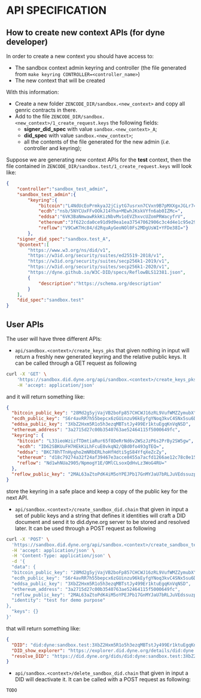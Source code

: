 # API SPECIFICATION

## How to create new context APIs (for dyne developer)
In order to create a new context you should have access to:
* The sandbox context admin keyring and controller (the file generated from `make keyring CONTROLLER=<controller_name>`)
* The new context that will be created

With this information:
* Create a new folder `ZENCODE_DIR/sandbox.<new_context>` and copy all genric contracts in there.
* Add to the file `ZENCODE_DIR/sandbox.<new_context>/1_create_request.keys` the following fields:
    * **signer_did_spec** with value `sandbox.<new_context>_A`;
    * **did_spec** with value `sandbox.<new_context>`;
    * all the contents of the file generated for the new admin (*i.e.* controller and keyring);

Suppose we are generating new context APIs for the **test** context, then the file contained in `ZENCODE_DIR/sandbox.test/1_create_request.keys` will look like:
```json
{
    "controller":"sandbox_test_admin",
    "sandbox_test_admin":{
        "keyring":{
            "bitcoin":"L4NdUcEoPrmkyaJ2jCiytG7usrxn7CVxn9B7pMXXgxJGLr74NoxS",
            "ecdh":"nsb/5NYCUxFFvOOkJ14Yha+MEwhJKskVYfn6ab0IZMc=",
            "eddsa":"6VK3BaNmwawRkkKizNbvMv1oEVZhxvcUZomPRWacyfrV",
            "ethereum":"3f622cda0ce91d9d9ea1ea37547062906c3c4d4e1c95e29436ffadcc460e3d7a",
            "reflow":"V9CwKTHc84/d2RquAyGeoNOl0Fs2MDgUsWI+YFDe38I="}
        },
    "signer_did_spec":"sandbox.test_A",
    "@context":[
        "https://www.w3.org/ns/did/v1",
        "https://w3id.org/security/suites/ed25519-2018/v1",
        "https://w3id.org/security/suites/secp256k1-2019/v1",
        "https://w3id.org/security/suites/secp256k1-2020/v1",
        "https://dyne.github.io/W3C-DID/specs/ReflowBLS12381.json",
        {
            "description":"https://schema.org/description"
        }
    ],
    "did_spec":"sandbox.test"
}
```

## User APIs
The user will have three different APIs:
* `api/sandbox.<context>/create_keys_pks` that given nothing in input will return a freshly new generated keyring and the relative public keys.
It can be called through a GET request as following 
```bash
curl -X 'GET' \
    'https://sandbox.did.dyne.org/api/sandbox.<context>/create_keys_pks' \
    -H 'accept: application/json'
```
and it will return something like:
```json
{
  "bitcoin_public_key": "28Md2g5yjVajVB2boFp857CHCWJ16zRL9VufWMZZymubX",
  "ecdh_public_key": "S6r4avRR7h55bepcx6zGUinzu96kEyfgYNoq3kvC4SNx5su6DLCQM4Bsw75ZgqCTfZbQKoxGVhtR7iyMWFzSaG6e",
  "eddsa_public_key": "3XbZ2Hxm5R1o5h3ezqMBTstJy499Er1ktuEgqKnVqNSD",
  "ethereum_address": "3a2715d27c00b3540763ae52464115f5000649fc",
  "keyring": {
    "bitcoin": "L33ieoWzizfTDmtiaRur65f8DeRrNd6v2WSzJzP6s2PrBy2SW5gw",
    "ecdh": "ID62SBKUuFH7HEkKiLhFcuE0vkqN2/QBd0fo493gTEQ=",
    "eddsa": "BKC78hTTnHyqho2mNRbERLhoHfHdti5gS84YfqXeZcZy",
    "ethereum": "d18c79274a32f24af39467e3acce8455a7acfd1266ae12c78c0e157f1cdd7294",
    "reflow": "Nd1whNUa2905/NpmogY1E/OMlCLsoxQdHvLz3WoG4RU="
  },
  "reflow_public_key": "2MAL63aZtoPdK4iM5oYPEJPb17GnMYJaU7bRLJuVEdssuzpZtaPWsECxBvLcbmYdfnBZZxLL7UrkrkNHNbEZhvfGcQntZ6rHJviJMCWHfELfMfEjps9SeBPGpz9t64P1Rt6RYV5G4CXfeBXK8gToQRpoXo9MGpoagT6ovGMMhWdUNoSX63o9vfdstWzqLk8c1V4fLDW6T2e5re6pyTiD5KbfMNmuapGjso6Gp4koeA6AoyEic9m8AXeR976qTHznLtcnb1"
}
```
store the keyring in a safe place and keep a copy of the public key for the next API.
* `api/sandbox.<context>/create_sandbox_did.chain` that given in input a set of public keys and a string that defines it identities will craft a DID document and send it to did.dyne.org server to be stored and resolved later. It can be used through a POST request as following
```bash
curl -X 'POST' \
  'https://sandbox.did.dyne.org/api/sandbox.<context>/create_sandbox_test_did.chain' \
  -H 'accept: application/json' \
  -H 'Content-Type: application/json' \
  -d '{
  "data": {
  "bitcoin_public_key": "28Md2g5yjVajVB2boFp857CHCWJ16zRL9VufWMZZymubX",
  "ecdh_public_key": "S6r4avRR7h55bepcx6zGUinzu96kEyfgYNoq3kvC4SNx5su6DLCQM4Bsw75ZgqCTfZbQKoxGVhtR7iyMWFzSaG6e",
  "eddsa_public_key": "3XbZ2Hxm5R1o5h3ezqMBTstJy499Er1ktuEgqKnVqNSD",
  "ethereum_address": "3a2715d27c00b3540763ae52464115f5000649fc",
  "reflow_public_key": "2MAL63aZtoPdK4iM5oYPEJPb17GnMYJaU7bRLJuVEdssuzpZtaPWsECxBvLcbmYdfnBZZxLL7UrkrkNHNbEZhvfGcQntZ6rHJviJMCWHfELfMfEjps9SeBPGpz9t64P1Rt6RYV5G4CXfeBXK8gToQRpoXo9MGpoagT6ovGMMhWdUNoSX63o9vfdstWzqLk8c1V4fLDW6T2e5re6pyTiD5KbfMNmuapGjso6Gp4koeA6AoyEic9m8AXeR976qTHznLtcnb1",
  "identity": "test for demo purpose"
},
  "keys": {}
}'
```
that will return something like:
```json
{
  "DID": "did:dyne:sandbox.test:3XbZ2Hxm5R1o5h3ezqMBTstJy499Er1ktuEgqKnVqNSD",
  "DID_show_explorer": "https://explorer.did.dyne.org/details/did:dyne:sandbox.test:3XbZ2Hxm5R1o5h3ezqMBTstJy499Er1ktuEgqKnVqNSD",
  "resolve_DID": "https://did.dyne.org/dids/did:dyne:sandbox.test:3XbZ2Hxm5R1o5h3ezqMBTstJy499Er1ktuEgqKnVqNSD"
}
```
* `api/sandbox.<context>/delete_sandbox_did.chain` that given in input a DID will deactivate it. It can be called with a POST request as following:
```bash
TODO
```
